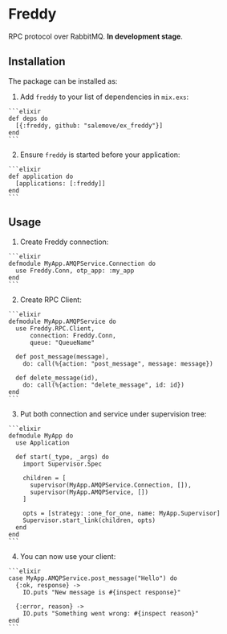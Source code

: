 # Freddy

RPC protocol over RabbitMQ. **In development stage**.

## Installation

The package can be installed as:

  1. Add `freddy` to your list of dependencies in `mix.exs`:

    ```elixir
    def deps do
      [{:freddy, github: "salemove/ex_freddy"}]
    end
    ```

  2. Ensure `freddy` is started before your application:

    ```elixir
    def application do
      [applications: [:freddy]]
    end
    ```
## Usage

  1. Create Freddy connection:
  
    ```elixir
    defmodule MyApp.AMQPService.Connection do
      use Freddy.Conn, otp_app: :my_app
    end
    ```
    
  2. Create RPC Client:
  
    ```elixir
    defmodule MyApp.AMQPService do
      use Freddy.RPC.Client, 
          connection: Freddy.Conn, 
          queue: "QueueName"
          
      def post_message(message),
        do: call(%{action: "post_message", message: message})
        
      def delete_message(id),
        do: call(%{action: "delete_message", id: id})
    end
    ```

  3. Put both connection and service under supervision tree:
  
    ```elixir
    defmodule MyApp do
      use Application
      
      def start(_type, _args) do
        import Supervisor.Spec
    
        children = [
          supervisor(MyApp.AMQPService.Connection, []),
          supervisor(MyApp.AMQPService, [])
        ]
    
        opts = [strategy: :one_for_one, name: MyApp.Supervisor]
        Supervisor.start_link(children, opts)
      end
    end
    ```
    
  4. You can now use your client:
  
    ```elixir
    case MyApp.AMQPService.post_message("Hello") do
      {:ok, response} ->
        IO.puts "New message is #{inspect response}"
        
      {:error, reason} ->
        IO.puts "Something went wrong: #{inspect reason}"
    end
    ```
